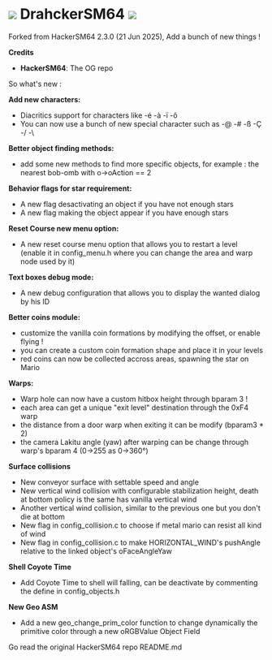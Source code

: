 # ![](https://media.discordapp.net/attachments/731330616158716004/785283273759653918/party_sonic.gif?ex=6662ebca&is=66619a4a&hm=2e481bff7c1862c36cb1aef0fd5a6e03102a96eed8a8e8edcbd39cdf8c350380&) DrahckerSM64 ![](https://media.discordapp.net/attachments/731330616158716004/785283273759653918/party_sonic.gif?ex=6662ebca&is=66619a4a&hm=2e481bff7c1862c36cb1aef0fd5a6e03102a96eed8a8e8edcbd39cdf8c350380&)

Forked from HackerSM64 2.3.0 (21 Jun 2025), Add a bunch of new things !

**Credits**
- **HackerSM64**: The OG repo

So what's new :

**Add new characters:**
- Diacritics support for characters like -é -à -ï -ô
- You can now use a bunch of new special character such as -@ -# -ß -Ç -/ -\

**Better object finding methods:**
- add some new methods to find more specific objects, for example : the nearest bob-omb with o->oAction == 2

**Behavior flags for star requirement:**
- A new flag desactivating an object if you have not enough stars
- A new flag making the object appear if you have enough stars

**Reset Course new menu option:**
- A new reset course menu option that allows you to restart a level (enable it in config_menu.h where you can change the area and warp node used by it)

**Text boxes debug mode:**
- A new debug configuration that allows you to display the wanted dialog by his ID

**Better coins module:**
- customize the vanilla coin formations by modifying the offset, or enable flying !
- you can create a custom coin formation shape and place it in your levels
- red coins can now be collected accross areas, spawning the star on Mario

**Warps:**
- Warp hole can now have a custom hitbox height through bparam 3 !
- each area can get a unique "exit level" destination through the 0xF4 warp
- the distance from a door warp when exiting it can be modify (bparam3 * 2)
- the camera Lakitu angle (yaw) after warping can be change through warp's bparam 4 (0->255 as 0->360°)

**Surface collisions**
- New conveyor surface with settable speed and angle
- New vertical wind collision with configurable stabilization height, death at bottom policy is the same has vanilla vertical wind
- Another vertical wind collision, similar to the previous one but you don't die at bottom
- New flag in config_collision.c to choose if metal mario can resist all kind of wind
- New flag in config_collision.c to make HORIZONTAL_WIND's pushAngle relative to the linked object's oFaceAngleYaw

**Shell Coyote Time**
- Add Coyote Time to shell will falling, can be deactivate by commenting the define in config_objects.h

**New Geo ASM**
- Add a new geo_change_prim_color function to change dynamically the primitive color through a new oRGBValue Object Field


Go read the original HackerSM64 repo README.md
